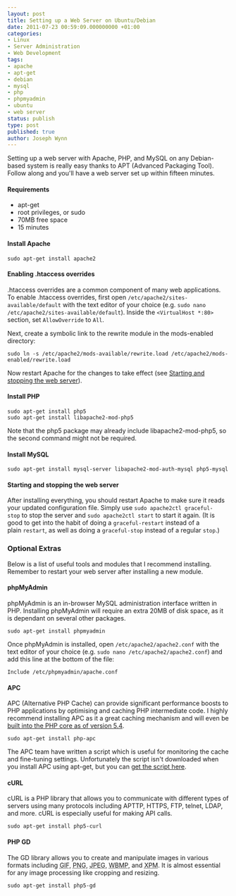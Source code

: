 ```yaml
---
layout: post
title: Setting up a Web Server on Ubuntu/Debian
date: 2011-07-23 00:59:09.000000000 +01:00
categories:
- Linux
- Server Administration
- Web Development
tags:
- apache
- apt-get
- debian
- mysql
- php
- phpmyadmin
- ubuntu
- web server
status: publish
type: post
published: true
author: Joseph Wynn
---
```


Setting up a web server with Apache, PHP, and MySQL on any Debian-based system is really easy thanks to APT (Advanced Packaging Tool). Follow along and you'll have a web server set up within fifteen minutes.<!--more-->

#### Requirements

*   apt-get
*   root privileges, or sudo
*   70MB free space
*   15 minutes

#### Install Apache

```
sudo apt-get install apache2
```

#### Enabling .htaccess overrides

.htaccess overrides are a common component of many web applications. To enable .htaccess overrides, first open `/etc/apache2/sites-available/default` with the text editor of your choice (e.g. `sudo nano /etc/apache2/sites-available/default`). Inside the `<VirtualHost *:80>` section, set `AllowOverride` to `All`.

Next, create a symbolic link to the rewrite module in the mods-enabled directory:

```
sudo ln -s /etc/apache2/mods-available/rewrite.load /etc/apache2/mods-enabled/rewrite.load
```

Now restart Apache for the changes to take effect (see [Starting and stopping the web server](#starting-and-stopping-the-web-server)).

#### Install PHP

```
sudo apt-get install php5
sudo apt-get install libapache2-mod-php5
```

Note that the php5 package may already include libapache2-mod-php5, so the second command might not be required.

#### Install MySQL

```
sudo apt-get install mysql-server libapache2-mod-auth-mysql php5-mysql
```

#### Starting and stopping the web server

After installing everything, you should restart Apache to make sure it reads your updated configuration file. Simply use `sudo apache2ctl graceful-stop` to stop the server and `sudo apache2ctl start` to start it again. (It is good to get into the habit of doing a `graceful-restart` instead of a plain `restart`, as well as doing a `graceful-stop` instead of a regular `stop`.)

### Optional Extras

Below is a list of useful tools and modules that I recommend installing. Remember to restart your web server after installing a new module.

#### phpMyAdmin

phpMyAdmin is an in-browser MySQL administration interface written in PHP. Installing phpMyAdmin will require an extra 20MB of disk space, as it is dependant on several other packages.

```
sudo apt-get install phpmyadmin
```

Once phpMyAdmin is installed, open `/etc/apache2/apache2.conf` with the text editor of your choice (e.g. `sudo nano /etc/apache2/apache2.conf`) and add this line at the bottom of the file:

```
Include /etc/phpmyadmin/apache.conf
```

#### APC

APC (Alternative PHP Cache) can provide significant performance boosts to PHP applications by optimising and caching PHP intermediate code. I highly recommend installing APC as it a great caching mechanism and will even be [built into the PHP core as of version 5.4](http://en.wikipedia.org/wiki/List_of_PHP_accelerators#Alternative_PHP_Cache_.28APC.29).

```
sudo apt-get install php-apc
```

The APC team have written a script which is useful for monitoring the cache and fine-tuning settings. Unfortunately the script isn't downloaded when you install APC using apt-get, but you can [get the script here](http://pastebin.com/GKSyafs1).

#### cURL

cURL is a PHP library that allows you to communicate with different types of servers using many protocols including APTTP, HTTPS, FTP, telnet, LDAP, and more. cURL is especially useful for making API calls.

```
sudo apt-get install php5-curl
```

#### PHP GD

The GD library allows you to create and manipulate images in various formats including <acronym title="Graphic Interchange Format">GIF</acronym>, <acronym title="Portable Network Graphics">PNG</acronym>, <acronym title="Joint Photographic Experts Group">JPEG</acronym>, <acronym title="Wireless Bitmap">WBMP</acronym>, and <acronym title="X PixMap">XPM</acronym>. It is almost essential for any image processing like cropping and resizing.

```
sudo apt-get install php5-gd
```
